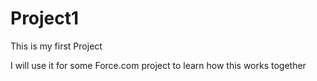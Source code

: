 # Project1

This is my first Project<p/>
I will use it for some Force.com project to learn how this works together
